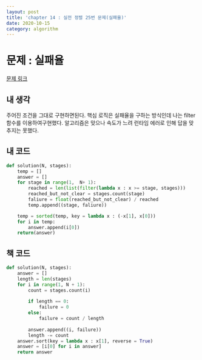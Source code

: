 ```yaml
---
layout: post
title: 'chapter 14 : 실전 정렬 25번 문제(실패율)'
date: 2020-10-15
category: algorithm
---
```

# 문제 : 실패율
[문제 링크](https://programmers.co.kr/learn/courses/30/lessons/42889)
## 내 생각
주어진 조건을 그대로 구현하면된다. 핵심 로직은 실패율을 구하는 방식인데 나는 filter 함수를 이용하여구현했다. 알고리즘은 맞으나 속도가 느려 런타임 에러로 인해 답을 맞추지는 못했다.

## 내 코드
```python
def solution(N, stages):
    temp = []
    answer = []
    for stage in range(1,  N+ 1):
        reached = len(list(filter(lambda x : x >= stage, stages)))
        reached_but_not_clear = stages.count(stage)
        faliure = float(reached_but_not_clear) / reached
        temp.append((stage, faliure))

    temp = sorted(temp, key = lambda x : (-x[1], x[0]))
    for i in temp:
        answer.append(i[0])
    return(answer)
```

## 책 코드
```python
def solution(N, stages):
    answer = []
    length = len(stages)
    for i in range(1, N + 1):
        count = stages.count(i)
        
        if length == 0:
            failure = 0
        else:
            failure = count / length
            
        answer.append((i, failure))
        length -= count
    answer.sort(key = lambda x : x[1], reverse = True)
    answer = [i[0] for i in answer]
    return answer
```
